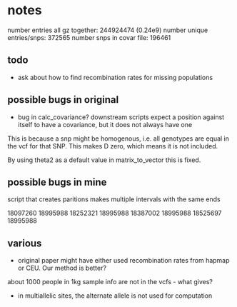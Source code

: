 # notes

number entries all gz together: 244924474 (0.24e9)
number unique entries/snps: 372565
number snps in covar file: 196461

## todo

- ask about how to find recombination rates for missing populations

## possible bugs in original

- bug in calc_covariance? downstream scripts expect a position against itself to have a covariance, but it does not always have one

This is because a snp might be homogenous, i.e. all genotypes are equal in the
vcf for that SNP. This makes D zero, which means it is not included.

By using theta2 as a default value in matrix_to_vector this is fixed.

## possible bugs in mine

script that creates paritions makes multiple intervals with the same ends

18097260 18995988
18252321 18995988
18387002 18995988
18525697 18995988

## various

* original paper might have either used recombination rates from hapmap or CEU. Our method is better?

about 1000 people in 1kg sample info are not in the vcfs - what gives?

* in multiallelic sites, the alternate allele is not used for computation
